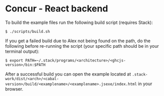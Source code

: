 # Concur - React backend

To build the example files run the following build script (requires Stack):

```
$ ./scripts/build.sh
```

If you get a failed build due to Alex not being found on the path, do the following before re-running the script (your specific path should be in your terminal output):

```
$ export PATH=~/.stack/programs/<architecture>/<ghcjs-version>/bin:$PATH
```

After a successful build you can open the example located at `.stack-work/dist/<arch>/<cabal-version>/build/<examplename>/<examplename>.jsexe/index.html` in your browser.
